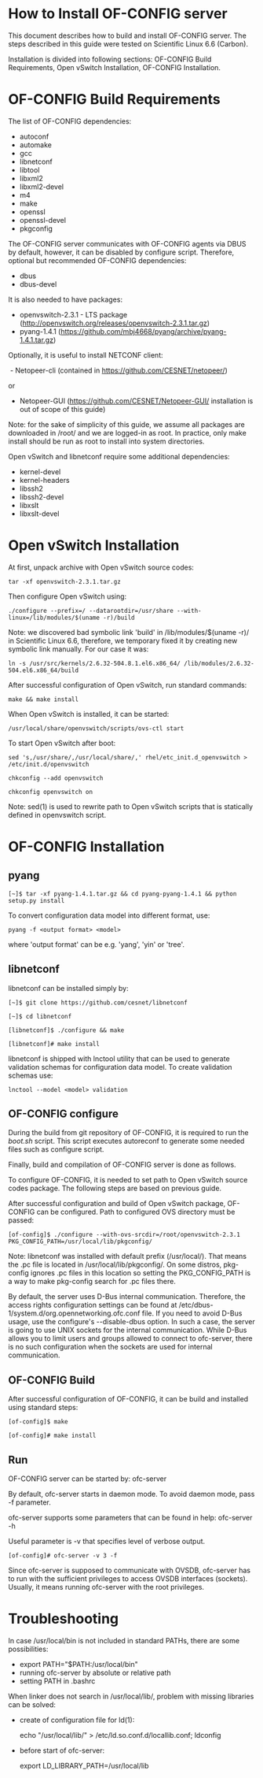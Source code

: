 How to Install OF-CONFIG server
===============================

This document describes how to build and install OF-CONFIG server. The steps described in
this guide were tested on Scientific Linux 6.6 (Carbon).

Installation is divided into following sections: OF-CONFIG Build Requirements,
Open vSwitch Installation, OF-CONFIG Installation.

OF-CONFIG Build Requirements
============================

The list of OF-CONFIG dependencies:

  - autoconf
  - automake
  - gcc
  - libnetconf
  - libtool
  - libxml2
  - libxml2-devel
  - m4
  - make
  - openssl
  - openssl-devel
  - pkgconfig

The OF-CONFIG server communicates with OF-CONFIG agents via DBUS by default,
however, it can be disabled by configure script. Therefore, optional but recommended OF-CONFIG
dependencies:

  - dbus
  - dbus-devel

It is also needed to have packages:

  - openvswitch-2.3.1 - LTS package (http://openvswitch.org/releases/openvswitch-2.3.1.tar.gz)
  - pyang-1.4.1 (https://github.com/mbj4668/pyang/archive/pyang-1.4.1.tar.gz)

Optionally, it is useful to install NETCONF client:

  - Netopeer-cli (contained in https://github.com/CESNET/netopeer/)

or

  - Netopeer-GUI (https://github.com/CESNET/Netopeer-GUI/ installation is out of scope of this guide)

Note: for the sake of simplicity of this guide, we assume all packages are downloaded in /root/
and we are logged-in as root. In practice, only make install should be run as root to install
into system directories.


Open vSwitch and libnetconf require some additional dependencies:

  - kernel-devel
  - kernel-headers
  - libssh2
  - libssh2-devel
  - libxslt
  - libxslt-devel

Open vSwitch Installation
=========================

At first, unpack archive with Open vSwitch source codes:

    tar -xf openvswitch-2.3.1.tar.gz

Then configure Open vSwitch using:

    ./configure --prefix=/ --datarootdir=/usr/share --with-linux=/lib/modules/$(uname -r)/build

Note: we discovered bad symbolic link 'build' in /lib/modules/$(uname -r)/ in Scientific Linux 6.6,
therefore, we temporary fixed it by creating new symbolic link manually. For our case it was:

    ln -s /usr/src/kernels/2.6.32-504.8.1.el6.x86_64/ /lib/modules/2.6.32-504.el6.x86_64/build

After successful configuration of Open vSwitch, run standard commands:

    make && make install

When Open vSwitch is installed, it can be started:

    /usr/local/share/openvswitch/scripts/ovs-ctl start

To start Open vSwitch after boot:

    sed 's,/usr/share/,/usr/local/share/,' rhel/etc_init.d_openvswitch > /etc/init.d/openvswitch

    chkconfig --add openvswitch

    chkconfig openvswitch on

Note: sed(1) is used to rewrite path to Open vSwitch scripts that is statically defined
in openvswitch script.

OF-CONFIG Installation
======================

pyang
-----

    [~]$ tar -xf pyang-1.4.1.tar.gz && cd pyang-pyang-1.4.1 && python setup.py install

To convert configuration data model into different format, use:

    pyang -f <output format> <model>

where 'output format' can be e.g. 'yang', 'yin' or 'tree'.

libnetconf
----------

libnetconf can be installed simply by:

    [~]$ git clone https://github.com/cesnet/libnetconf

    [~]$ cd libnetconf

    [libnetconf]$ ./configure && make

    [libnetconf]# make install

libnetconf is shipped with lnctool utility that can be used to generate validation schemas
for configuration data model. To create validation schemas use:

    lnctool --model <model> validation

OF-CONFIG configure
-------------------

During the build from git repository of OF-CONFIG, it is required to run the *boot.sh* script.
This script executes autoreconf to generate some needed files such as configure script.

Finally, build and compilation of OF-CONFIG server is done as follows.

To configure OF-CONFIG, it is needed to set path to Open vSwitch source codes package.
The following steps are based on previous guide.

After successful configuration and build of Open vSwitch package, OF-CONFIG can be configured.
Path to configured OVS directory must be passed:

    [of-config]$ ./configure --with-ovs-srcdir=/root/openvswitch-2.3.1 PKG_CONFIG_PATH=/usr/local/lib/pkgconfig/

Note: libnetconf was installed with default prefix (/usr/local/). That means the .pc file is located in
/usr/local/lib/pkgconfig/. On some distros, pkg-config ignores .pc files in this location so setting
the PKG_CONFIG_PATH is a way to make pkg-config search for .pc files there.

By default, the server uses D-Bus internal communication. Therefore, the access rights configuration
settings can be found at /etc/dbus-1/system.d/org.opennetworking.ofc.conf file. If you need to avoid
D-Bus usage, use the configure's --disable-dbus option. In such a case, the server is going to use
UNIX sockets for the internal communication. While D-Bus allows you to limit users and groups allowed
to connect to ofc-server, there is no such configuration when the sockets are used for internal
communication.

OF-CONFIG Build
---------------

After successful configuration of OF-CONFIG, it can be build and installed using standard steps:

    [of-config]$ make

    [of-config]# make install

Run
---

OF-CONFIG server can be started by: ofc-server

By default, ofc-server starts in daemon mode. To avoid daemon mode, pass -f parameter.

ofc-server supports some parameters that can be found in help: ofc-server -h

Useful parameter is -v<level> that specifies level of verbose output.

    [of-config]# ofc-server -v 3 -f

Since ofc-server is supposed to communicate with OVSDB, ofc-server has to run with
the sufficient privileges to access OVSDB interfaces (sockets). Usually, it means running
ofc-server with the root privileges.

Troubleshooting
===============

In case /usr/local/bin is not included in standard PATHs, there are some possibilities:

   * export PATH="$PATH:/usr/local/bin"
   * running ofc-server by absolute or relative path
   * setting PATH in .bashrc

When linker does not search in /usr/local/lib/, problem with missing libraries can be solved:

   * create of configuration file for ld(1):

        echo "/usr/local/lib/" > /etc/ld.so.conf.d/locallib.conf; ldconfig

   * before start of ofc-server:

        export LD_LIBRARY_PATH=/usr/local/lib

